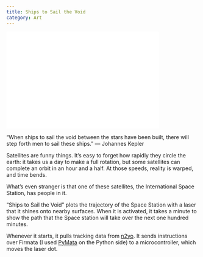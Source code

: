 ```yaml
---
title: Ships to Sail the Void
category: Art
---
```


<iframe width="400" height="255" src="//www.youtube.com/embed/gj2w1DE4Au8" frameborder="0" allowfullscreen></iframe>

“When ships to sail the void between the stars have been built, there will step forth men to sail these ships.”
― Johannes Kepler

Satellites are funny things. It’s easy to forget how rapidly they circle the earth: it takes us a day to make a full rotation, but some satellites can complete an orbit in an hour and a half. At those speeds, reality is warped, and time bends.

What’s even stranger is that one of these satellites, the International Space Station, has people in it.

“Ships to Sail the Void” plots the trajectory of the Space Station with a laser that it shines onto nearby surfaces. When it is activated, it takes a minute to show the path that the Space station will take over the next one hundred minutes.

Whenever it starts, it pulls tracking data from [n2yo](http://www.n2yo.com). It sends instructions over Firmata (I used [PyMata](https://github.com/MrYsLab/PyMata) on the Python side) to a microcontroller, which moves the laser dot.

